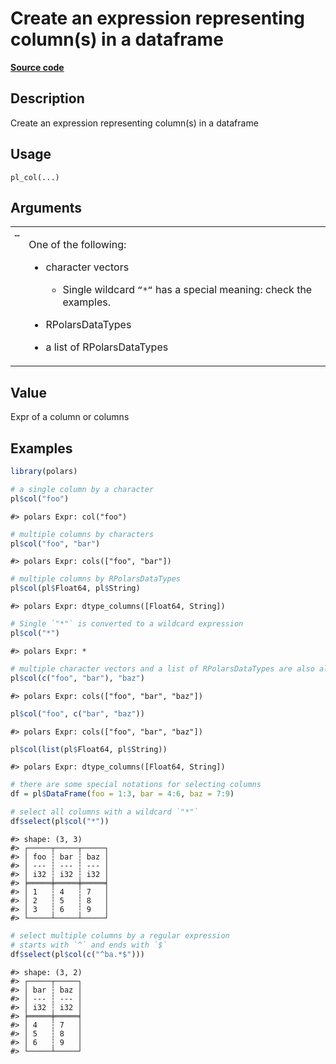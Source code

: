 

# Create an expression representing column(s) in a dataframe

[**Source code**](https://github.com/pola-rs/r-polars/tree/741f9cd2614b3302a4d033bcae447425e1b91191/R/functions__lazy.R#L100)

## Description

Create an expression representing column(s) in a dataframe

## Usage

<pre><code class='language-R'>pl_col(...)
</code></pre>

## Arguments

<table>
<tr>
<td style="white-space: nowrap; font-family: monospace; vertical-align: top">
<code id="pl_col_:_...">…</code>
</td>
<td>

One of the following:

<ul>
<li>

character vectors

<ul>
<li>

Single wildcard <code>“\*“</code> has a special meaning: check the
examples.

</li>
</ul>
</li>
<li>

RPolarsDataTypes

</li>
<li>

a list of RPolarsDataTypes

</li>
</ul>
</td>
</tr>
</table>

## Value

Expr of a column or columns

## Examples

``` r
library(polars)

# a single column by a character
pl$col("foo")
```

    #> polars Expr: col("foo")

``` r
# multiple columns by characters
pl$col("foo", "bar")
```

    #> polars Expr: cols(["foo", "bar"])

``` r
# multiple columns by RPolarsDataTypes
pl$col(pl$Float64, pl$String)
```

    #> polars Expr: dtype_columns([Float64, String])

``` r
# Single `"*"` is converted to a wildcard expression
pl$col("*")
```

    #> polars Expr: *

``` r
# multiple character vectors and a list of RPolarsDataTypes are also allowed
pl$col(c("foo", "bar"), "baz")
```

    #> polars Expr: cols(["foo", "bar", "baz"])

``` r
pl$col("foo", c("bar", "baz"))
```

    #> polars Expr: cols(["foo", "bar", "baz"])

``` r
pl$col(list(pl$Float64, pl$String))
```

    #> polars Expr: dtype_columns([Float64, String])

``` r
# there are some special notations for selecting columns
df = pl$DataFrame(foo = 1:3, bar = 4:6, baz = 7:9)

# select all columns with a wildcard `"*"`
df$select(pl$col("*"))
```

    #> shape: (3, 3)
    #> ┌─────┬─────┬─────┐
    #> │ foo ┆ bar ┆ baz │
    #> │ --- ┆ --- ┆ --- │
    #> │ i32 ┆ i32 ┆ i32 │
    #> ╞═════╪═════╪═════╡
    #> │ 1   ┆ 4   ┆ 7   │
    #> │ 2   ┆ 5   ┆ 8   │
    #> │ 3   ┆ 6   ┆ 9   │
    #> └─────┴─────┴─────┘

``` r
# select multiple columns by a regular expression
# starts with `^` and ends with `$`
df$select(pl$col(c("^ba.*$")))
```

    #> shape: (3, 2)
    #> ┌─────┬─────┐
    #> │ bar ┆ baz │
    #> │ --- ┆ --- │
    #> │ i32 ┆ i32 │
    #> ╞═════╪═════╡
    #> │ 4   ┆ 7   │
    #> │ 5   ┆ 8   │
    #> │ 6   ┆ 9   │
    #> └─────┴─────┘
